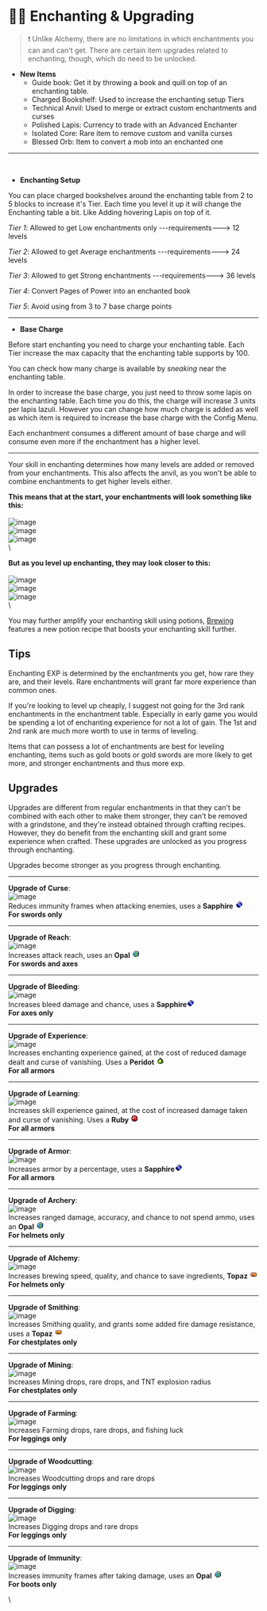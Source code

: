 # 🧙‍♂️ Enchanting & Upgrading

> ❗ Unlike Alchemy, there are no limitations in which enchantments you can and can't get. There are certain item upgrades related to enchanting, though, which do need to be unlocked.

* **New Items**
  * Guide book: Get it by throwing a book and quill on top of an enchanting table.
  * Charged Bookshelf: Used to increase the enchanting setup Tiers
  * Technical Anvil: Used to merge or extract custom enchantments and curses
  * Polished Lapis: Currency to trade with an Advanced Enchanter
  * Isolated Core: Rare item to remove custom and vanilla curses
  * Blessed Orb: Item to convert a mob into an enchanted one

***

<figure><img src="../../.gitbook/assets/2023-05-29_23.04.33.png" alt=""><figcaption></figcaption></figure>

* **Enchanting Setup**

You can place charged bookshelves around the enchanting table from 2 to 5 blocks to increase it's Tier. Each time you level it up it will change the Enchanting table a bit. Like Adding hovering Lapis on top of it.

_Tier 1_: Allowed to get Low enchantments only ---requirements---> 12 levels

_Tier 2_: Allowed to get Average enchantments ---requirements---> 24 levels

_Tier 3_: Allowed to get Strong enchantments ---requirements---> 36 levels

_Tier 4_: Convert Pages of Power into an enchanted book

_Tier 5_: Avoid using from 3 to 7 base charge points

***

* **Base Charge**

Before start enchanting you need to charge your enchanting table. Each Tier increase the max capacity that the enchanting table supports by 100.

You can check how many charge is available by _sneaking_ near the enchanting table.

In order to increase the base charge, you just need to throw some lapis on the enchanting table. Each time you do this, the charge will increase 3 units per lapis lazuli. However you can change how much charge is added as well as which item is required to increase the base charge with the Config Menu.

Each enchantment consumes a different amount of base charge and will consume even more if the enchantment has a higher level.

***

Your skill in enchanting determines how many levels are added or removed from your enchantments. This also affects the anvil, as you won't be able to combine enchantments to get higher levels either.

**This means that at the start, your enchantments will look something like this:**\
\
![image](https://user-images.githubusercontent.com/35800803/222689700-42aebb24-4c07-4674-8969-5470dc8ef228.png)\
![image](https://user-images.githubusercontent.com/35800803/222689802-55206947-ed8e-4be7-849d-444d64540337.png)\
![image](https://user-images.githubusercontent.com/35800803/222689911-56e05f7e-0e52-4ae6-9a4e-6bc4f4dca4ad.png)\
\


**But as you level up enchanting, they may look closer to this:**\
\
![image](https://user-images.githubusercontent.com/35800803/222690378-814ca2c9-5066-4386-a67a-73d23fb50d1d.png)\
![image](https://user-images.githubusercontent.com/35800803/222690508-567c4654-0a7e-419f-9f18-65667070589a.png)\
![image](https://user-images.githubusercontent.com/35800803/222690608-1d496918-c524-48eb-aaaf-b315ccd148e7.png)\
\


You may further amplify your enchanting skill using potions, [Brewing ](brewing-and-alchemy.md)features a new potion recipe that boosts your enchanting skill further.

## Tips

Enchanting EXP is determined by the enchantments you get, how rare they are, and their levels. Rare enchantments will grant far more experience than common ones.

If you're looking to level up cheaply, I suggest not going for the 3rd rank enchantments in the enchantment table. Especially in early game you would be spending a lot of enchanting experience for not a lot of gain. The 1st and 2nd rank are much more worth to use in terms of leveling.

Items that can possess a lot of enchantments are best for leveling enchanting, items such as gold boots or gold swords are more likely to get more, and stronger enchantments and thus more exp.

## Upgrades

Upgrades are different from regular enchantments in that they can't be combined with each other to make them stronger, they can't be removed with a grindstone, and they're instead obtained through crafting recipes. However, they do benefit from the enchanting skill and grant some experience when crafted. These upgrades are unlocked as you progress through enchanting.

Upgrades become stronger as you progress through enchanting.

***

**Upgrade of Curse**:\
![image](https://user-images.githubusercontent.com/35800803/222701107-51f4f0b5-8895-42f2-8189-8038d0806f59.png)\
Reduces immunity frames when attacking enemies, uses a **Sapphire** ![](../../.gitbook/assets/sapphire.png)\
**For swords only**

***

**Upgrade of Reach**:\
![image](https://user-images.githubusercontent.com/35800803/222701753-0779e310-c03a-4d2a-be95-4e8e9c06ec17.png)\
Increases attack reach, uses an **Opal** ![](../../.gitbook/assets/opal.png)\
**For swords and axes**

***

**Upgrade of Bleeding**:\
![image](https://user-images.githubusercontent.com/35800803/222702657-0a75c776-0b5a-45a1-852a-261f80af887c.png)\
Increases bleed damage and chance, uses a **Sapphire**![](<../../.gitbook/assets/sapphire (2).png>)\
**For axes only**

***

**Upgrade of Experience**:\
![image](https://user-images.githubusercontent.com/35800803/222703314-d79825a2-2b8d-4439-986a-461d11e8b3ed.png)\
Increases enchanting experience gained, at the cost of reduced damage dealt and curse of vanishing. Uses a **Peridot** ![](../../.gitbook/assets/peridot.png)\
**For all armors**

***

**Upgrade of Learning**:\
![image](https://user-images.githubusercontent.com/35800803/222703643-49dbc69c-29b3-46bf-8e9b-905d895b5723.png)\
Increases skill experience gained, at the cost of increased damage taken and curse of vanishing. Uses a **Ruby** ![](../../.gitbook/assets/ruby.png)\
**For all armors**

***

**Upgrade of Armor**:\
![image](https://user-images.githubusercontent.com/35800803/222704544-b3c8ae6c-df3e-4277-a8ce-7c3bf788db7e.png)\
Increases armor by a percentage, uses a **Sapphire**![](<../../.gitbook/assets/sapphire (2).png>)\
**For all armors**

***

**Upgrade of Archery**:\
![image](https://user-images.githubusercontent.com/35800803/222704199-1a905d70-9ce5-4b3d-b406-7a45c03c0189.png)\
Increases ranged damage, accuracy, and chance to not spend ammo,  uses an **Opal** ![](<../../.gitbook/assets/opal (1).png>)\
**For helmets only**

***

**Upgrade of Alchemy**:\
![image](https://user-images.githubusercontent.com/35800803/222702933-6087d5f0-79ad-49d8-b987-fa85941c6f67.png)\
Increases brewing speed, quality, and chance to save ingredients, **Topaz** ![](<../../.gitbook/assets/topaz (1).png>)\
**For helmets only**

***

**Upgrade of Smithing**:\
![image](https://user-images.githubusercontent.com/35800803/222704896-2bfc600f-030f-4480-a2b8-0efaa624b5bd.png)\
Increases Smithing quality, and grants some added fire damage resistance, uses a **Topaz** ![](<../../.gitbook/assets/topaz (1).png>)\
**For chestplates only**

***

**Upgrade of Mining**:\
![image](https://user-images.githubusercontent.com/35800803/222705241-9593af13-82d6-4056-80c0-174b5c8c7501.png)\
Increases Mining drops, rare drops, and TNT explosion radius\
**For chestplates only**

***

**Upgrade of Farming**:\
![image](https://user-images.githubusercontent.com/35800803/222705595-510085ae-acb8-4b0e-bf80-434868476884.png)\
Increases Farming drops, rare drops, and fishing luck\
**For leggings only**

***

**Upgrade of Woodcutting**:\
![image](https://user-images.githubusercontent.com/35800803/222707200-b73e81d9-1e85-43b5-9732-d8a3b00338cb.png)\
Increases Woodcutting drops and rare drops\
**For leggings only**

***

**Upgrade of Digging**:\
![image](https://user-images.githubusercontent.com/35800803/222707446-a8b0cf77-3da7-41ab-b3fd-e72136f2c6c1.png)\
Increases Digging drops and rare drops\
**For leggings only**

***

**Upgrade of Immunity**:\
![image](https://user-images.githubusercontent.com/35800803/222707639-90b3a873-9f1b-4aa7-9c18-44459f5108fc.png)\
Increases immunity frames after taking damage, uses an **Opal** ![](<../../.gitbook/assets/opal (1).png>)\
**For boots only**

\


